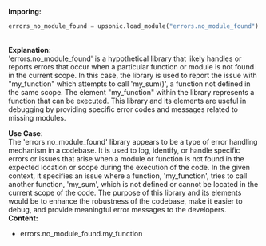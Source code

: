 <b class="custom_code_highlight_green">Imporing:</b><br>
```python
errors_no_module_found = upsonic.load_module("errors.no_module_found")
```
<br><b class="custom_code_highlight_green">Explanation:</b><br>'errors.no_module_found' is a hypothetical library that likely handles or reports errors that occur when a particular function or module is not found in the current scope. In this case, the library is used to report the issue with "my_function" which attempts to call 'my_sum()', a function not defined in the same scope. The element "my_function" within the library represents a function that can be executed. This library and its elements are useful in debugging by providing specific error codes and messages related to missing modules.

<b class="custom_code_highlight_green">Use Case:</b><br>The 'errors.no_module_found' library appears to be a type of error handling mechanism in a codebase. It is used to log, identify, or handle specific errors or issues that arise when a module or function is not found in the expected location or scope during the execution of the code. In the given context, it specifies an issue where a function, 'my_function', tries to call another function, 'my_sum', which is not defined or cannot be located in the current scope of the code. The purpose of this library and its elements would be to enhance the robustness of the codebase, make it easier to debug, and provide meaningful error messages to the developers.
<br><b class="custom_code_highlight_green">Content:</b><br>
  - errors.no_module_found.my_function
